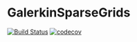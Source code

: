 # GalerkinSparseGrids

[![Build Status](https://travis-ci.org/AlexAtanasov14/GalerkinSparseGrids.jl.svg?branch=master)](https://travis-ci.org/AlexAtanasov14/GalerkinSparseGrids.jl)
[![codecov](https://codecov.io/gh/AlexAtanasov14/GalerkinSparseGrids.jl/branch/master/graph/badge.svg)](https://codecov.io/gh/AlexAtanasov14/GalerkinSparseGrids.jl)
